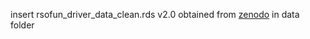 insert rsofun_driver_data_clean.rds v2.0 obtained from [zenodo](https://zenodo.org/records/8403081) in data folder
